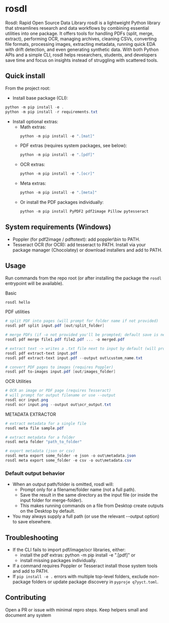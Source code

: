 # rosdl
Rosdl: Rapid Open Source Data Library
rosdl is a lightweight Python library that streamlines research and data workflows by combining essential utilities into one package. It offers tools for handling PDFs (split, merge, extract), performing OCR, managing archives, cleaning CSVs, converting file formats, processing images, extracting metadata, running quick EDA with drift detection, and even generating synthetic data. With both Python APIs and a simple CLI, rosdl helps researchers, students, and developers save time and focus on insights instead of struggling with scattered tools.

## Quick install

From the project root:

- Install base package (CLI):
```powershell
python -m pip install -e .
python -m pip install -r requirements.txt
```

- Install optional extras:
  - Math extras:
    ```powershell
    python -m pip install -e ".[mat]"
    ```
  - PDF extras (requires system packages, see below):
    ```powershell
    python -m pip install -e ".[pdf]"
    ```
  - OCR extras:
    ```powershell
    python -m pip install -e ".[ocr]"
    ```
  - Meta extras:
    ```powershell
    python -m pip install -e ".[meta]"
    ```
  - Or install the PDF packages individually:
    ```powershell
    python -m pip install PyPDF2 pdf2image Pillow pytesseract
    ```

## System requirements (Windows)

- Poppler (for pdf2image / pdftotext): add poppler\bin to PATH.
- Tesseract OCR (for OCR): add tesseract to PATH.
Install via your package manager (Chocolatey) or download installers and add to PATH.

## Usage

Run commands from the repo root (or after installing the package the `rosdl` entrypoint will be available).

Basic
```powershell
rosdl hello
```

<!-- Math
```powershell
rosdl mat addition 2 3
rosdl mat subtraction 5 1
``` -->

PDF utilities
```powershell
# split PDF into pages (will prompt for folder name if not provided)
rosdl pdf split input.pdf [out/split_folder]

# merge PDFs (if -o not provided you'll be prompted; default save is next to first input)
rosdl pdf merge file1.pdf file2.pdf ... -o merged.pdf

# extract text -> writes a .txt file next to input by default (will prompt for filename if not provided)
rosdl pdf extract-text input.pdf
rosdl pdf extract-text input.pdf --output out\custom_name.txt

# convert PDF pages to images (requires Poppler)
rosdl pdf to-images input.pdf [out/images_folder]
```

OCR Utilities
```powershell
# OCR an image or PDF page (requires Tesseract)
# will prompt for output filename or use --output
rosdl ocr input.png
rosdl ocr input.png --output out\ocr_output.txt
```

METADATA EXTRACTOR 
```powershell
# extract metadata for a single file
rosdl meta file sample.pdf

# extract metadata for a folder
rosdl meta folder "path_to_folder"

# export metadata (json or csv)
rosdl meta export some_folder -e json -o out\metadata.json
rosdl meta export some_folder -e csv -o out\metadata.csv
```

### Default output behavior
- When an output path/folder is omitted, rosdl will:
  - Prompt only for a filename/folder name (not a full path).
  - Save the result in the same directory as the input file (or inside the input folder for merge-folder).
  - This makes running commands on a file from Desktop create outputs on the Desktop by default.
- You may always supply a full path (or use the relevant --output option) to save elsewhere.

<!-- ## Viewing extracted text
- The extract-text and ocr commands write a .txt file. On Windows:
```powershell
notepad "input.txt"
```
- You can also direct output to stdout or pipe into pagers (Git Bash / WSL) for better preserved layout:
```powershell
rosdl pdf extract-text input.pdf > out\input.txt
less -S out\input.txt
``` -->

## Troubleshooting
- If the CLI fails to import pdf/image/ocr libraries, either:
  - install the pdf extras: python -m pip install -e ".[pdf]" or
  - install missing packages individually.
- If a command requires Poppler or Tesseract install those system tools and add to PATH.
- If `pip install -e .` errors with multiple top-level folders, exclude non-package folders or update package discovery in `pyproje q7yyct.toml`.

## Contributing
Open a PR or issue with minimal repro steps. Keep helpers small and document any system

